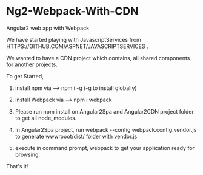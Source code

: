 # Ng2-Webpack-With-CDN
Angular2 web app with Webpack

We have started playing with JavascriptServices from HTTPS://GITHUB.COM/ASPNET/JAVASCRIPTSERVICES .

We wanted to have a CDN project which contains, all shared components for another projects. 

To get Started,

1) install npm via --> npm i -g (-g to install globally) 

2) install Webpack via --> npm i webpack

3) Please run npm install on Angular2Spa and Angular2CDN project folder to get all node_modules. 

4) In Angular2Spa project, run webpack --config webpack.config.vendor.js to generate wwwrooot/dist/ folder with vendor.js

5) execute in command prompt, webpack to get your application ready for browsing.

That's it!
